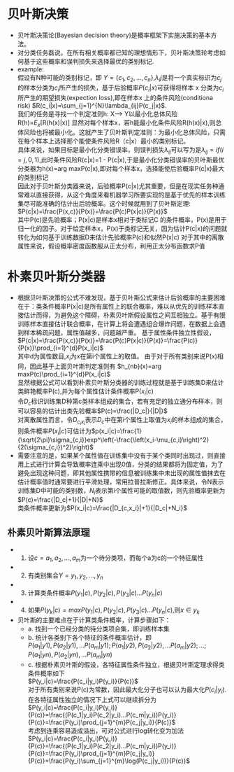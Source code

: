 # 贝叶斯决策
  - 贝叶斯决策论(Bayesian decision theory)是概率框架下实施决策的基本方法。
  - 对分类任务磊说，在所有相关概率都已知的理想情形下，贝叶斯决策轮考虑如何基于这些概率和误判损失来选择最优的类别标记.
  - example:  
  假设有N种可能的类别标记，即 $Y=\{c_1,c_2,...,c_n\}$,$\lambda_ij$是将一个真实标识为$c_j$的样本分类为$c_i$所产生的损失，基于后验概率$P(c_i|x)$可获得将样本 x 分类为$c_i$所产生的期望损失(expection loss),即在样本x 上的条件风险(conditiona risk) $R(c_i|x)=\sum_{j=1}^{N}\lambda_{ij}P(c_j|x)$.  
  我们的任务是寻找一个判定准则h: X--> Y以最小化总体风险  
  R(h)=$E_x$[R(h(x)|x)]
  显然对每个样本x，若h能最小化条件风险R(h(x)|x),则总体风险也将被最小化。这就产生了贝叶斯判定准则：为最小化总体风险，只需在每个样本上选择那个能使条件风险R（c|x）最小的类别标记。  
  具体来说，如果目标是最小化分类错误率，则误判损失$\lambda_{ij}$可以写为是$\lambda_{ij}=if(i=j,0,1)$,此时条件风险R(c|x)=1 - P(c|x),于是最小化分类错误率的贝叶斯最优分类器为h(x)=arg maxP(c|x),即对每个样本x，选择能使后验概率P(c|x)最大的类别标记  
  因此对于贝叶斯分类器来说，后验概率P(c|x)尤其重要，但是在现实任务种通常难以直接获得，从这个角度来看机器学习所要实现的是基于优先的样本训练集尽可能准确的估计出后验概率。这个时候就用到了贝叶斯定理:
  $P(c|x)=\frac{P(x,c)}{P(x)}=\frac{P(c)P(x|c)}{P(x)}$  
  其中P(c)是先验概率；P(x|c)是样本x相对于类标记C 的条件概率，P(x)是用于归一化的因子。对于给定样本x，P(x)于类标记无关，因为估计P(c|x)的问题就转化为如何基于训练数据D来估计先验概率P(c)和似然P(x|c)
  对于其中的离散属性来说，假设概率密度函数服从正太分布，利用正太分布函数求P值
# 朴素贝叶斯分类器
  - 根据贝叶斯决策的公式不难发现，基于贝叶斯公式来估计后验概率的主要困难在于：类条件概率P(x|c)是所有属性上的联合概率，难以从优先的训练样本直接估计而得，为避免这个障碍，朴素贝叶斯假设属性之间互相独立。基于有限训练样本直接估计联合概率，在计算上将会遭遇组合爆炸问题，在数据上会遇到样本稀疏问题，属性值越多，问题越严重。
  基于属性条件独立性假设，
  $P(c|x)=\frac{P(x,c)}{P(x)}=\frac{P(c)P(x|c)}{P(x)}=\frac{P(c)}{P(x)}\prod_{i=1}^{d}P(x_i|c)$  
  其中d为属性数目,$x_i$为x在第i个属性上的取值。
  由于对于所有类别来说P(x)相同，因此基于上面贝叶斯判定准则有
  $h_{nb}(x)=arg maxP(c)\prod_{i=1}^{d}P(x_i|c)$  
  显然根据公式可以看到朴素贝叶斯分类器的训练过程就是基于训练集D来估计类鲜艳概率P(c),并为每个属性估计条件概率P($x_i$|c)  
  令$D_c$标识训练集D种第c类样本组成的集合，若有充足的独立通分布样本，则可以容易的估计出类先验概率$P(c)=\frac{|D_c|}{|D|}$  
  对离散属性而言，令$D_{c_ix_i}$表示$D_c$中在第i个属性上取值为$x_i$的样本组成的集合，则条件概率$P(x_i|c)$可估计为$p(x_i|c)=\frac{1}{\sqrt{2\pi}\sigma_{c,i}}exp^\left(-\frac{\left(x_i-\mu_{c,i}\right)^2}{2(\sigma_{c,i})^2}\right)$  
  - 需要注意的是，如果某个属性值在训练集中没有于某个类同时出现过，则直接用上式进行计算会导致概率连乘中出现0值，分类的结果都将为固定值，为了避免出现这种问题，即其他属性携带的信息被训练集中未出现的属性值抹去在估计概率值时通常要进行平滑处理，常用拉普拉斯修正。具体来说，令N表示训练集D中可能的类别数，$N_i$表示第i个属性可能的取值数，则先验概率更新为$P(c)=\frac{|D_c|+1}{|D|+N}$  
  类条件概率更新为$P(x_i|c)=\frac{|D_{c,x_i}|+1}{|D_c|+N_i}$
## 朴素贝叶斯算法原理
   - 1. 设$c={a_1,a_2,...,a_m}$为一个待分类项，而每个a为c的一个特征属性
   - 2. 有类别集合$Y={y_1,y_2,...,y_n}$
   - 3. 计算类条件概率$P(y_1|c),P(y_2|c),P(y_3|c)...P(y_n|c)$
   - 4. 如果$P(y_k|c)=max{P(y_1|c),P(y_2|c),P(y_3|c)...P(y_n|c)}$,则$x\in{y_k}$
   - 贝叶斯的主要难点在于计算类条件概率，计算步骤如下：
     - a. 找到一个已经分类的待分类项合集，即训练样本集
     - b. 统计各类别下各个特征的条件概率估计，即  
          $P(a_1|y1),P(a_2|y1),...P(a_m|y1);P(a_1|y2),P(a_2|y2),...P(a_m|y2);...;P(a_1|yn),P(a_2|yn),...P(a_m|yn)$
     - c. 根据朴素贝叶斯的假设，各特征属性条件独立，根据贝叶斯定理求得类条件概率如下  
          $P(y_i|c)=\frac{P(c_i|y_i)P(y_i)}{P(c)}$  
          对于所有类别来说P(c)为常数，因此最大化分子也可以认为最大化$P(c_i|y_i)$.在各特征属性独立的情况下上式可以继续拆分为  
          $P(y_i|c)=\frac{P(c_i|y_i)P(y_i)}{P(c)}=\frac{(P(c_1|y_i)P(c_2|y_i)...P(c_m|y_i))P(y_i)}{P(c)}=\frac{P(y_i)\prod_{j=1}^{m}P(c_j|y_i)}{P(c)}$  
          考虑到连乘容易造成溢出，可对公式进行log转化变为加法  
          $P(y_i|c)=\frac{P(c_i|y_i)P(y_i)}{P(c)}=\frac{(P(c_1|y_i)P(c_2|y_i)...P(c_m|y_i))P(y_i)}{P(c)}=\frac{P(y_i)\prod_{j=1}^{m}P(c_j|y_i)}{P(c)}=\frac{P(y_i)\sum_{j=1}^{m}\log(P(c_j|y_i))}{P(c)}$

